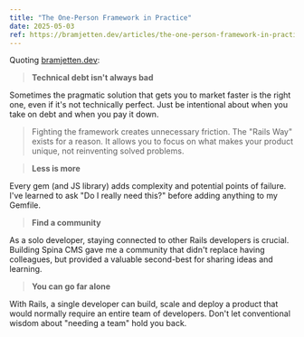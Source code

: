 ```yaml
---
title: "The One-Person Framework in Practice"
date: 2025-05-03
ref: https://bramjetten.dev/articles/the-one-person-framework-in-practice?utm_source=tldrnewsletter
---
```

Quoting [bramjetten.dev](https://bramjetten.dev/articles/the-one-person-framework-in-practice?utm_source=tldrnewsletter):

> **Technical debt isn't always bad**

Sometimes the pragmatic solution that gets you to market faster is the right one, even if it's not technically perfect. Just be intentional about when you take on debt and when you pay it down.

> Fighting the framework creates unnecessary friction. The "Rails Way" exists for a reason. It allows you to focus on what makes your product unique, not reinventing solved problems.

> **Less is more**

Every gem (and JS library) adds complexity and potential points of failure. I've learned to ask "Do I really need this?" before adding anything to my Gemfile.

> **Find a community**

As a solo developer, staying connected to other Rails developers is crucial. Building Spina CMS gave me a community that didn't replace having colleagues, but provided a valuable second-best for sharing ideas and learning.

> **You can go far alone**

With Rails, a single developer can build, scale and deploy a product that would normally require an entire team of developers. Don't let conventional wisdom about "needing a team" hold you back.